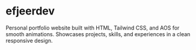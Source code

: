 # efjeerdev
Personal portfolio website built with HTML, Tailwind CSS, and AOS for smooth animations. Showcases projects, skills, and experiences in a clean responsive design.
